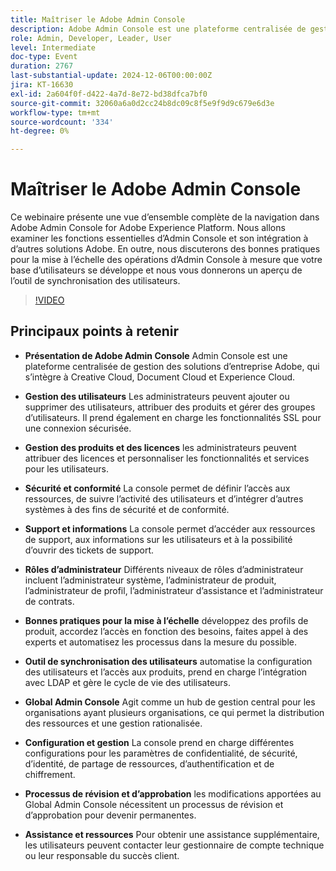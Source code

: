 ```yaml
---
title: Maîtriser le Adobe Admin Console
description: Adobe Admin Console est une plateforme centralisée de gestion des solutions d’entreprise Adobe qui propose des fonctions de gestion des utilisateurs et des produits, de sécurité et de conformité, des ressources d’assistance et des bonnes pratiques évolutives pour les entreprises.
role: Admin, Developer, Leader, User
level: Intermediate
doc-type: Event
duration: 2767
last-substantial-update: 2024-12-06T00:00:00Z
jira: KT-16630
exl-id: 2a604f0f-d422-4a7d-8e72-bd38dfca7bf0
source-git-commit: 32060a6a0d2cc24b8dc09c8f5e9f9d9c679e6d3e
workflow-type: tm+mt
source-wordcount: '334'
ht-degree: 0%

---
```


# Maîtriser le Adobe Admin Console

Ce webinaire présente une vue d’ensemble complète de la navigation dans Adobe Admin Console for Adobe Experience Platform. Nous allons examiner les fonctions essentielles d’Admin Console et son intégration à d’autres solutions Adobe. En outre, nous discuterons des bonnes pratiques pour la mise à l’échelle des opérations d’Admin Console à mesure que votre base d’utilisateurs se développe et nous vous donnerons un aperçu de l’outil de synchronisation des utilisateurs.

>[!VIDEO](https://video.tv.adobe.com/v/3440937/?learn=on&enablevpops)

## Principaux points à retenir

* **Présentation de Adobe Admin Console** Admin Console est une plateforme centralisée de gestion des solutions d’entreprise Adobe, qui s’intègre à Creative Cloud, Document Cloud et Experience Cloud.

* **Gestion des utilisateurs** Les administrateurs peuvent ajouter ou supprimer des utilisateurs, attribuer des produits et gérer des groupes d’utilisateurs. Il prend également en charge les fonctionnalités SSL pour une connexion sécurisée.

* **Gestion des produits et des licences** les administrateurs peuvent attribuer des licences et personnaliser les fonctionnalités et services pour les utilisateurs.

* **Sécurité et conformité** La console permet de définir l’accès aux ressources, de suivre l’activité des utilisateurs et d’intégrer d’autres systèmes à des fins de sécurité et de conformité.

* **Support et informations** La console permet d’accéder aux ressources de support, aux informations sur les utilisateurs et à la possibilité d’ouvrir des tickets de support.

* **Rôles d’administrateur** Différents niveaux de rôles d’administrateur incluent l’administrateur système, l’administrateur de produit, l’administrateur de profil, l’administrateur d’assistance et l’administrateur de contrats.

* **Bonnes pratiques pour la mise à l’échelle** développez des profils de produit, accordez l’accès en fonction des besoins, faites appel à des experts et automatisez les processus dans la mesure du possible.

* **Outil de synchronisation des utilisateurs** automatise la configuration des utilisateurs et l’accès aux produits, prend en charge l’intégration avec LDAP et gère le cycle de vie des utilisateurs.

* **Global Admin Console** Agit comme un hub de gestion central pour les organisations ayant plusieurs organisations, ce qui permet la distribution des ressources et une gestion rationalisée.

* **Configuration et gestion** La console prend en charge différentes configurations pour les paramètres de confidentialité, de sécurité, d’identité, de partage de ressources, d’authentification et de chiffrement.

* **Processus de révision et d’approbation** les modifications apportées au Global Admin Console nécessitent un processus de révision et d’approbation pour devenir permanentes.

* **Assistance et ressources** Pour obtenir une assistance supplémentaire, les utilisateurs peuvent contacter leur gestionnaire de compte technique ou leur responsable du succès client.
